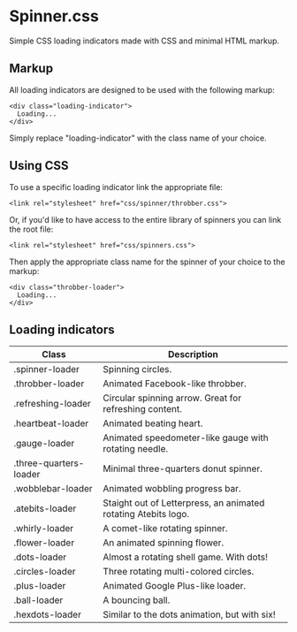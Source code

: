 Spinner.css
===========

Simple CSS loading indicators made with CSS and minimal HTML markup.

## Markup

All loading indicators are designed to be used with the following markup:

    <div class="loading-indicator">
      Loading...
    </div>

Simply replace "loading-indicator" with the class name of your choice.

## Using CSS

To use a specific loading indicator link the appropriate file:

    <link rel="stylesheet" href="css/spinner/throbber.css">

Or, if you'd like to have access to the entire library of spinners you can link the root file:

    <link rel="stylesheet" href="css/spinners.css">

Then apply the appropriate class name for the spinner of your choice to the markup:

    <div class="throbber-loader">
      Loading...
    </div>


## Loading indicators

<table>
  <thead>
    <tr>
      <th>Class</th>
      <th>Description</th>
    </tr>
  </thead>
  <tbody>
    <tr>
      <td>.spinner-loader</td>
      <td>Spinning circles.</td>
    </tr>
    <tr>
      <td>.throbber-loader</td>
      <td>Animated Facebook-like throbber.</td>
    </tr>
    <tr>
      <td>.refreshing-loader</td>
      <td>Circular spinning arrow. Great for refreshing content.</td>
    </tr>
    <tr>
      <td>.heartbeat-loader</td>
      <td>Animated beating heart.</td>
    </tr>
    <tr>
      <td>.gauge-loader</td>
      <td>Animated speedometer-like gauge with rotating needle.</td>
    </tr>
    <tr>
      <td>.three-quarters-loader</td>
      <td>Minimal three-quarters donut spinner.</td>
    </tr>
    <tr>
      <td>.wobblebar-loader</td>
      <td>Animated wobbling progress bar.</td>
    </tr>
    <tr>
      <td>.atebits-loader</td>
      <td>Staight out of Letterpress, an animated rotating Atebits logo.</td>
    </tr>
    <tr>
      <td>.whirly-loader</td>
      <td>A comet-like rotating spinner.</td>
    </tr>
    <tr>
      <td>.flower-loader</td>
      <td>An animated spinning flower.</td>
    </tr>
    <tr>
      <td>.dots-loader</td>
      <td>Almost a rotating shell game. With dots!</td>
    </tr>
    <tr>
      <td>.circles-loader</td>
      <td>Three rotating multi-colored circles.</td>
    </tr>
    <tr>
      <td>.plus-loader</td>
      <td>Animated Google Plus-like loader.</td>
    </tr>
    <tr>
      <td>.ball-loader</td>
      <td>A bouncing ball.</td>
    </tr>
    <tr>
      <td>.hexdots-loader</td>
      <td>Similar to the dots animation, but with six!</td>
    </tr>
  </tbody>
</table>

